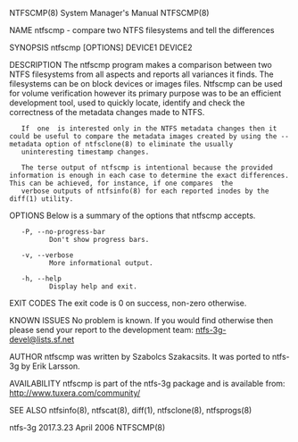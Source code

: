 NTFSCMP(8)                                                                              System Manager's Manual                                                                             NTFSCMP(8)

NAME
       ntfscmp - compare two NTFS filesystems and tell the differences

SYNOPSIS
       ntfscmp [OPTIONS] DEVICE1 DEVICE2

DESCRIPTION
       The  ntfscmp program makes a comparison between two NTFS filesystems from all aspects and reports all variances it finds.  The filesystems can be on block devices or images files. Ntfscmp can
       be used for volume verification however its primary purpose was to be an efficient development tool, used to quickly locate, identify and check the correctness of the metadata changes made to
       NTFS.

       If  one  is interested only in the NTFS metadata changes then it could be useful to compare the metadata images created by using the --metadata option of ntfsclone(8) to eliminate the usually
       uninteresting timestamp changes.

       The terse output of ntfscmp is intentional because the provided information is enough in each case to determine the exact differences. This can be achieved, for instance, if one compares  the
       verbose outputs of ntfsinfo(8) for each reported inodes by the diff(1) utility.

OPTIONS
       Below is a summary of the options that ntfscmp accepts.

       -P, --no-progress-bar
              Don't show progress bars.

       -v, --verbose
              More informational output.

       -h, --help
              Display help and exit.

EXIT CODES
       The exit code is 0 on success, non-zero otherwise.

KNOWN ISSUES
       No problem is known. If you would find otherwise then please send your report to the development team: ntfs-3g-devel@lists.sf.net

AUTHOR
       ntfscmp was written by Szabolcs Szakacsits.  It was ported to ntfs-3g by Erik Larsson.

AVAILABILITY
       ntfscmp is part of the ntfs-3g package and is available from:
       http://www.tuxera.com/community/

SEE ALSO
       ntfsinfo(8), ntfscat(8), diff(1), ntfsclone(8), ntfsprogs(8)

ntfs-3g 2017.3.23                                                                             April 2006                                                                                    NTFSCMP(8)
